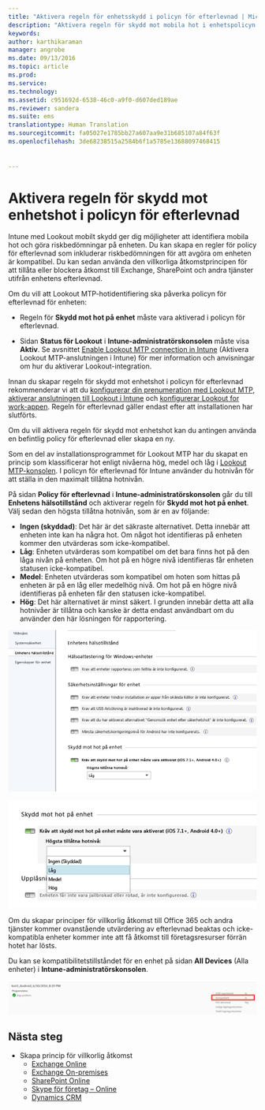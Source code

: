 ```yaml
---
title: "Aktivera regeln för enhetsskydd i policyn för efterlevnad | Microsoft Intune"
description: "Aktivera regeln för skydd mot mobila hot i enhetspolicyn för efterlevnad."
keywords: 
author: karthikaraman
manager: angrobe
ms.date: 09/13/2016
ms.topic: article
ms.prod: 
ms.service: 
ms.technology: 
ms.assetid: c951692d-6538-46c0-a9f0-d607ded189ae
ms.reviewer: sandera
ms.suite: ems
translationtype: Human Translation
ms.sourcegitcommit: fa05027e1785bb27a607aa9e31b685107a84f63f
ms.openlocfilehash: 3de68238515a2584b6f1a5785e13688097468415


---
```


# Aktivera regeln för skydd mot enhetshot i policyn för efterlevnad
Intune med Lookout mobilt skydd ger dig möjligheter att identifiera mobila hot och göra riskbedömningar på enheten. Du kan skapa en regler för policy för efterlevnad som inkluderar riskbedömningen för att avgöra om enheten är kompatibel. Du kan sedan använda den villkorliga åtkomstprincipen för att tillåta eller blockera åtkomst till Exchange, SharePoint och andra tjänster utifrån enhetens efterlevnad.

Om du vill att Lookout MTP-hotidentifiering ska påverka policyn för efterlevnad för enheten:

* Regeln för **Skydd mot hot på enhet** måste vara aktiverad i policyn för efterlevnad.

* Sidan **Status för Lookout** i **Intune-administratörskonsolen** måste visa **Aktiv**. Se avsnittet [Enable Lookout MTP connection in Intune](enable-lookout-mtp-connection-in-intune.md) (Aktivera Lookout MTP-anslutningen i Intune) för mer information och anvisningar om hur du aktiverar Lookout-integration.


Innan du skapar regeln för skydd mot enhetshot i policyn för efterlevnad rekommenderar vi att du [konfigurerar din prenumeration med Lookout MTP](set-up-your-subscription-with-lookout-mtp.md), [aktiverar anslutningen till Lookout i Intune](enable-lookout-mtp-connection-in-intune.md) och [konfigurerar Lookout for work-appen](configure-and-deploy-lookout-for-work-apps.md). Regeln för efterlevnad gäller endast efter att installationen har slutförts.

Om du vill aktivera regeln för skydd mot enhetshot kan du antingen använda en befintlig policy för efterlevnad eller skapa en ny.

Som en del av installationsprogrammet för Lookout MTP har du skapat en princip som klassificerar hot enligt nivåerna hög, medel och låg i [Lookout MTP-konsolen](https://aad.lookout.com). I policyn för efterlevnad för Intune använder du hotnivån för att ställa in den maximalt tillåtna hotnivån.

På sidan **Policy för efterlevnad** i **Intune-administratörskonsolen** går du till **Enhetens hälsotillstånd** och aktiverar regeln för **Skydd mot hot på enhet**. Välj sedan den högsta tillåtna hotnivån, som är en av följande:
* **Ingen (skyddad)**: Det här är det säkraste alternativet.  Detta innebär att enheten inte kan ha några hot.  Om något hot identifieras på enheten kommer den utvärderas som icke-kompatibel.  
* **Låg**: Enheten utvärderas som kompatibel om det bara finns hot på den låga nivån på enheten. Om hot på en högre nivå identifieras får enheten statusen icke-kompatibel.
* **Medel**: Enheten utvärderas som kompatibel om hoten som hittas på enheten är på en låg eller medelhög nivå. Om hot på en högre nivå identifieras på enheten får den statusen icke-kompatibel.
* **Hög**: Det här alternativet är minst säkert. I grunden innebär detta att alla hotnivåer är tillåtna och kanske är detta endast användbart om du använder den här lösningen för rapportering.

![skärmbild som visar regeln för skydd mot enhetshot i ](../media/mtp/mtp-compliance-policy-rule.png)

![skärmbild som visar alternativet för hotnivåer för regeln för skydd mot enhetshot](../media/mtp/mtp-compliance-policy-setting.png)

Om du skapar principer för villkorlig åtkomst till Office 365 och andra tjänster kommer ovanstående utvärdering av efterlevnad beaktas och icke-kompatibla enheter kommer inte att få åtkomst till företagsresurser förrän hotet har lösts.

Du kan se kompatibilitetstillståndet för en enhet på sidan **All Devices** (Alla enheter) i **Intune-administratörskonsolen**.

![skärmbild som visar enhetssidan i Intune-administratörskonsolen som visar kompatibilitetstillståndet för en enhet](../media/mtp/mtp-device-status-intune-console.png)

## Nästa steg
* Skapa princip för villkorlig åtkomst
  * [Exchange Online](restrict-access-to-exchange-online-with-microsoft-intune.md)
  * [Exchange On-premises](restrict-access-to-exchange-onpremises-with-microsoft-intune.md)
  * [SharePoint Online](restrict-access-to-sharepoint-online-with-microsoft-intune.md)
  * [Skype för företag – Online](restrict-access-to-skype-for-business-online-with-microsoft-intune,md)
  * [Dynamics CRM](restrict-access-to-dynamics-crm-online-with-microsoft-intune.md)



<!--HONumber=Sep16_HO3-->


